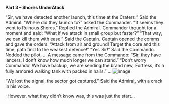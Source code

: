 **Part 3 – Shores UnderAtack**

“Sir, we have detected another launch, this time at the Craters.” Said the Admiral.
“Where did they launch to?” asked the Commander.
“It seems they went to Ruinous Shores.” Replied the Admiral.
Commander thought for a moment and said: “What if we attack in small group but faster?”
“That way, we can kill them with ease.” Said the Captain.
Captain opened the comms and gave the orders: “Attack from air and ground! Target the core and this time, path find to the weakest defence!”
“Yes Sir!” Said the Commando. Nodded the pilot.
…
A message came from the Commando: “Sir, they have lancers, I don’t know how much longer we can stand.”
“Don’t worry Commando! We have backup, we are sending the brand new, Fortress, it’s a fully armored walking tank with packed in hails.”
…
![image](https://user-images.githubusercontent.com/62565267/120976373-f37e2480-c77a-11eb-8cd1-17e47a37a98e.png)

“We lost the signal, the sector got captured.” Said the Admiral, with a crack in his voice.

-However, what they didn’t know was, this was just the start…
